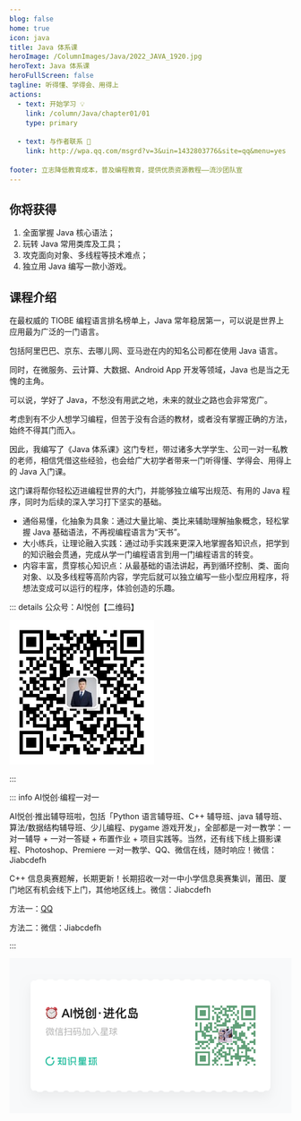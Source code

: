 ```yaml
---
blog: false
home: true
icon: java
title: Java 体系课
heroImage: /ColumnImages/Java/2022_JAVA_1920.jpg
heroText: Java 体系课
heroFullScreen: false
tagline: 听得懂、学得会、用得上
actions:
  - text: 开始学习 💡
    link: /column/Java/chapter01/01
    type: primary	

  - text: 与作者联系 👋
    link: http://wpa.qq.com/msgrd?v=3&uin=1432803776&site=qq&menu=yes

footer: 立志降低教育成本，普及编程教育，提供优质资源教程——流沙团队宣
---
```


## 你将获得

1.  全面掌握 Java 核心语法；
2.  玩转 Java 常用类库及工具；
3.  攻克面向对象、多线程等技术难点；
4.  独立用 Java 编写一款小游戏。

## 课程介绍

在最权威的 TIOBE 编程语言排名榜单上，Java 常年稳居第一，可以说是世界上应用最为广泛的一门语言。

包括阿里巴巴、京东、去哪儿网、亚马逊在内的知名公司都在使用 Java 语言。

同时，在微服务、云计算、大数据、Android App 开发等领域，Java 也是当之无愧的主角。

可以说，学好了 Java，不愁没有用武之地，未来的就业之路也会非常宽广。

考虑到有不少人想学习编程，但苦于没有合适的教材，或者没有掌握正确的方法，始终不得其门而入。

因此，我编写了《Java 体系课》这门专栏，带过诸多大学学生、公司一对一私教的老师，相信凭借这些经验，也会给广大初学者带来一门听得懂、学得会、用得上的 Java 入门课。

这门课将帮你轻松迈进编程世界的大门，并能够独立编写出规范、有用的 Java 程序，同时为后续的深入学习打下坚实的基础。

-   通俗易懂，化抽象为具象：通过大量比喻、类比来辅助理解抽象概念，轻松掌握 Java 基础语法，不再视编程语言为“天书”。
-   大小练兵，让理论融入实践：通过动手实践来更深入地掌握各知识点，把学到的知识融会贯通，完成从学一门编程语言到用一门编程语言的转变。
-   内容丰富，贯穿核心知识点：从最基础的语法讲起，再到循环控制、类、面向对象、以及多线程等高阶内容，学完后就可以独立编写一些小型应用程序，将想法变成可以运行的程序，体验创造的乐趣。

::: details 公众号：AI悦创【二维码】

![](/gzh.jpg)

:::

::: info AI悦创·编程一对一

AI悦创·推出辅导班啦，包括「Python 语言辅导班、C++ 辅导班、java 辅导班、算法/数据结构辅导班、少儿编程、pygame 游戏开发」，全部都是一对一教学：一对一辅导 + 一对一答疑 + 布置作业 + 项目实践等。当然，还有线下线上摄影课程、Photoshop、Premiere 一对一教学、QQ、微信在线，随时响应！微信：Jiabcdefh

C++ 信息奥赛题解，长期更新！长期招收一对一中小学信息奥赛集训，莆田、厦门地区有机会线下上门，其他地区线上。微信：Jiabcdefh

方法一：[QQ](http://wpa.qq.com/msgrd?v=3&uin=1432803776&site=qq&menu=yes)

方法二：微信：Jiabcdefh

:::

![](/zsxq.jpg)
